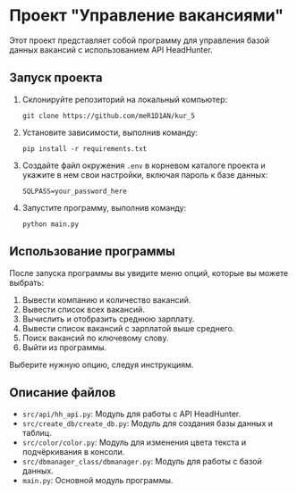 # Проект "Управление вакансиями"

Этот проект представляет собой программу для управления базой данных вакансий с использованием API HeadHunter.

## Запуск проекта

1. Склонируйте репозиторий на локальный компьютер:

   `git clone https://github.com/meR1D1AN/kur_5`

2. Установите зависимости, выполнив команду:

   `pip install -r requirements.txt`

3. Создайте файл окружения `.env` в корневом каталоге проекта и укажите в нем свои настройки, включая пароль к базе
   данных:

   `SQLPASS=your_password_here`
4. Запустите программу, выполнив команду:

   `python main.py`

## Использование программы

После запуска программы вы увидите меню опций, которые вы можете выбрать:

1. Вывести компанию и количество вакансий.
2. Вывести список всех вакансий.
3. Вычислить и отобразить среднюю зарплату.
4. Вывести список вакансий с зарплатой выше среднего.
5. Поиск вакансий по ключевому слову.
0. Выйти из программы.

Выберите нужную опцию, следуя инструкциям.

## Описание файлов

- `src/api/hh_api.py`: Модуль для работы с API HeadHunter.
- `src/create_db/create_db.py`: Модуль для создания базы данных и таблиц.
- `src/color/color.py`: Модуль для изменения цвета текста и подчёркивания в консоли.
- `src/dbmanager_class/dbmanager.py`: Модуль для работы с базой данных.
- `main.py`: Основной модуль программы.




